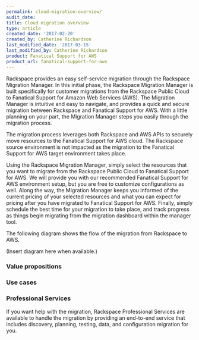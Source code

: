 ```yaml
---
permalink: cloud-migration-overview/
audit_date:
title: Cloud migration overview
type: article
created_date: '2017-02-20'
created_by: Catherine Richardson
last_modified_date: '2017-03-15'
last_modified_by: Catherine Richardson
product: Fanatical Support for AWS
product_url: fanatical-support-for-aws
---
```


Rackspace provides an easy self-service migration through the Rackspace Migration Manager. In this initial phase, the Rackspace Migration Manager is built specifically for customer migrations from the Rackspace Public Cloud to Fanatical Support for Amazon Web Services (AWS). The Migration Manager is intuitive and easy to navigate, and provides a quick and secure migration between Rackspace and Fanatical Support for AWS. With a little planning on your part, the Migration Manager steps you easily through the migration process.

The migration process leverages both Rackspace and AWS APIs to securely move resources to the Fanatical Support for AWS cloud. The Rackspace source environment is not impacted as the migration to the Fanatical Support for AWS target environment takes place.

Using the Rackspace Migration Manager, simply select the resources that you want to migrate from the Rackspace Public Cloud to Fanatical Support for AWS. We will provide you with our recommended Fanatical Support for AWS environment setup, but you are free to customize configurations as well. Along the way, the Migration Manager keeps you informed of the current pricing of your selected resources and what you can expect for pricing after you have migrated to Fanatical Support for AWS. Finally, simply schedule the best time for your migration to take place, and track progress as things begin migrating from the migration dashboard within the manager tool.

The following diagram shows the flow of the migration from Rackspace to AWS.

(Insert diagram here when available.)

### Value propositions

### Use cases

####

### Professional Services

If you want help with the migration, Rackspace Professional Services are available to handle the migration by providing an end-to-end service that includes discovery, planning, testing, data, and configuration migration for you.

